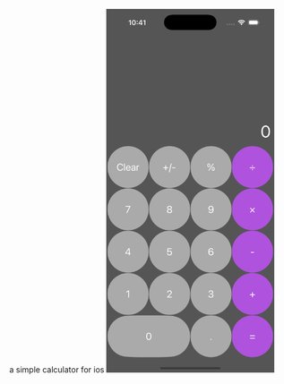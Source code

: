 a simple calculator for ios
<img src="https://github.com/Pooriakhosravi16/Calculator_IOS/blob/main/Simulator%20Screenshot%20-%20iPhone%2016%20Pro%20-%202025-05-13%20at%2010.41.24.png?raw=true" height="650" width="300">

